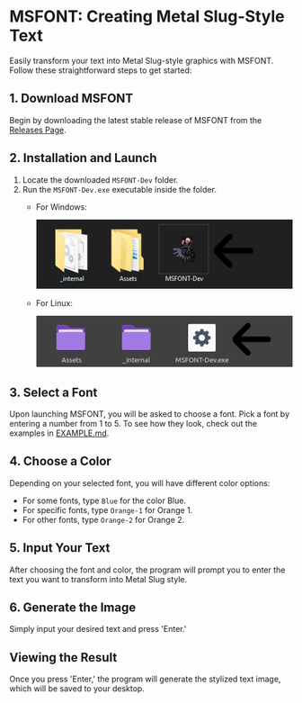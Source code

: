 # MSFONT: Creating Metal Slug-Style Text

Easily transform your text into Metal Slug-style graphics with MSFONT. Follow these straightforward steps to get started:

## 1. Download MSFONT

Begin by downloading the latest stable release of MSFONT from the [Releases Page](https://github.com/VermeilChan/MetalSlugFontReborn/releases).

## 2. Installation and Launch

1. Locate the downloaded `MSFONT-Dev` folder.
2. Run the `MSFONT-Dev.exe` executable inside the folder.
   - For Windows:

     ![Run MSFONT-Dev on Windows](Assets/Markdown/Guide/Program-Windows.png)

   - For Linux:

     ![Run MSFONT-Dev on Linux](Assets/Markdown/Guide/Program-Linux.png)

## 3. Select a Font

Upon launching MSFONT, you will be asked to choose a font. Pick a font by entering a number from 1 to 5. To see how they look, check out the examples in [EXAMPLE.md](EXAMPLE.md).

## 4. Choose a Color

Depending on your selected font, you will have different color options:

- For some fonts, type `Blue` for the color Blue.
- For specific fonts, type `Orange-1` for Orange 1.
- For other fonts, type `Orange-2` for Orange 2.

## 5. Input Your Text

After choosing the font and color, the program will prompt you to enter the text you want to transform into Metal Slug style.

## 6. Generate the Image

Simply input your desired text and press 'Enter.'

## Viewing the Result

Once you press 'Enter,' the program will generate the stylized text image, which will be saved to your desktop.
